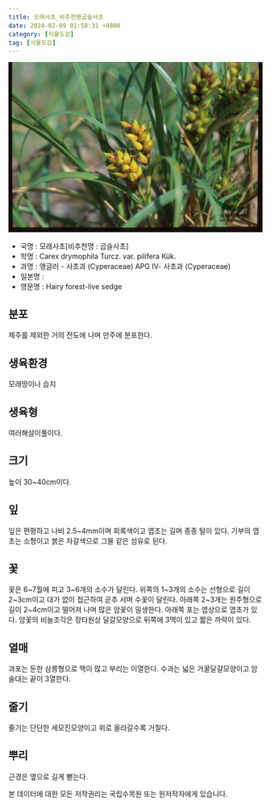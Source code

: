```yaml
---
title: 모래사초_비추천명곱슬사초
date: 2024-02-09 01:58:31 +0800
category: [식물도감]
tag: [식물도감]
---
```




![모래사초[비추천명 : 곱슬사초]](/assets/img/fileUpload/plants/basic/Cyperaceae/Carex/22905/22905_2_th2.jpg)
- 국명 : 모래사초[비추천명 : 곱슬사초]
- 학명 : Carex drymophila Turcz. var. pilifera Kük.
- 과명 : 앵글러 - 사초과 (Cyperaceae) APG Ⅳ- 사초과 (Cyperaceae)
- 일본명 : 
- 영문명 : Hairy forest-live sedge


## 분포
제주를 제외한 거의 전도에 나며 만주에 분포한다.
## 생육환경
모래땅이나 습지
## 생육형
여러해살이풀이다.
## 크기
높이 30~40cm이다.
## 잎
잎은 편평하고 나비 2.5~4mm이며 회록색이고 엽초는 길며 종종 털이 있다. 기부의 엽초는 소형이고 붉은 자갈색으로 그물 같은 섬유로 된다.
## 꽃
꽃은 6~7월에 피고 3~6개의 소수가 달린다. 위쪽의 1~3개의 소수는 선형으로 길이 2~3cm이고 대가 없이 접근하여 곧추 서며 수꽃이 달린다. 아래쪽 2~3개는 원주형으로 길이 2~4cm이고 떨어져 나며 많은 암꽃이 밀생한다. 아래쪽 포는 엽상으로 엽초가 있다. 암꽃의 비늘조각은 장타원상 달걀모양으로 뒤쪽에 3맥이 있고 짧은 까락이 있다. 
## 열매
과포는 둔한 삼릉형으로 맥이 많고 부리는 이열한다. 수과는 넓은 거꿀달걀모양이고 암술대는 끝이 3열한다.
## 줄기
줄기는 단단한 세모진모양이고 위로 올라갈수록 거칠다.
## 뿌리
근경은 옆으로 길게 뻗는다.






본 데이터에 대한 모든 저작권리는 국립수목원 또는 원저작자에게 있습니다.
